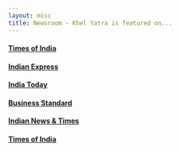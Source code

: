 ```yaml
---
layout: misc
title: Newsroom - Khel Yatra is featured on...
---
```


<div class="newsroomrow newsroom">
  <div class="newsroomcolumn">
    <div class="newsroomcard">
      <!--a href="{{ site.github.url }}{{ post.url }}"><img src="{{ site.github.url }}/assets/img/{{ post.image }}" style="max-width:400px;height:200px"></a-->
      <div class="containercard">
        <h4><b><a class="hover_underline" href="http://timesofindia.indiatimes.com/city/gurgaon/a-talent-spotting-run-for-kids-thanks-to-a-16-year-olds-zeal/articleshow/58087784.cms" target="_blank">Times of India</a></b></h4>
      </div>
    </div>
  </div>
  <div class="newsroomcolumn">
    <div class="newsroomcard">
      <div class="containercard">
        <h4><b><a class="hover_underline" href="http://indianexpress.com/article/india/spicejet-sponsors-khel-yatra-for-underprivileged-children-4606597/" target="_blank">Indian Express</a></b></h4>
      </div>
    </div>
  </div>
  <div class="newsroomcolumn">
    <div class="newsroomcard">
      <div class="containercard">
        <h4><b><a class="hover_underline" href="http://indiatoday.intoday.in/story/spicejet-sponsors-khel-yatra-for-underprivileged-children/1/924703.html" target="_blank">India Today</a></b></h4>
      </div>
    </div>
  </div>
  <div class="newsroomcolumn">
    <div class="newsroomcard">
      <div class="containercard">
        <h4><b><a class="hover_underline" href="http://www.business-standard.com/article/pti-stories/spicejet-sponsors-khel-yatra-for-underprivileged-children-117040900636_1.html" target="_blank">Business Standard</a></b></h4>
      </div>
    </div>
  </div>
  <div class="newsroomcolumn">
    <div class="newsroomcard">
      <div class="containercard">
        <h4><b><a class="hover_underline" href="http://www.indiannewsandtimes.com/2017/04/10/spicejet-sponsors-khel-yatra-underprivileged-children/" target="_blank">Indian News & Times</a></b></h4>
      </div>
    </div>
  </div>
  <div class="newsroomcolumn">
    <div class="newsroomcard">
      <div class="containercard">
        <h4><b><a class="hover_underline" href="https://timesofindia.indiatimes.com/city/gurgaon/underprivileged-children-revel-in-a-morning-of-footie/articleshow/60250017.cms" target="_blank">Times of India</a></b></h4>
      </div>
    </div>
  </div>
</div>
